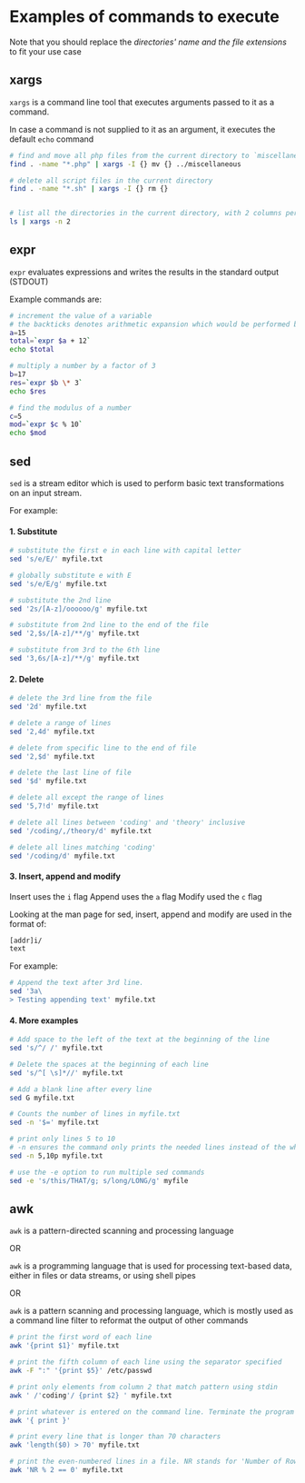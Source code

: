 # Examples of commands to execute
Note that you should replace the *directories' name and the file extensions* to fit your use case

## xargs
`xargs` is a command line tool that executes arguments passed to it as a command.

In case  a command is not supplied to it as an argument, it executes the default `echo` command

```bash
# find and move all php files from the current directory to `miscellaneous` directory
find . -name "*.php" | xargs -I {} mv {} ../miscellaneous

# delete all script files in the current directory
find . -name "*.sh" | xargs -I {} rm {}


# list all the directories in the current directory, with 2 columns per row
ls | xargs -n 2
```

## expr
`expr` evaluates expressions and writes the results in the standard output (STDOUT)

Example commands are:

```bash
# increment the value of a variable
# the backticks denotes arithmetic expansion which would be performed by expr
a=15
total=`expr $a + 12`
echo $total

# multiply a number by a factor of 3
b=17
res=`expr $b \* 3`
echo $res

# find the modulus of a number
c=5
mod=`expr $c % 10`
echo $mod
```

## sed
`sed` is a stream editor which is used to perform basic text transformations on an input stream.

For example:

#### 1. Substitute
```bash
# substitute the first e in each line with capital letter
sed 's/e/E/' myfile.txt

# globally substitute e with E
sed 's/e/E/g' myfile.txt

# substitute the 2nd line
sed '2s/[A-z]/oooooo/g' myfile.txt

# substitute from 2nd line to the end of the file
sed '2,$s/[A-z]/**/g' myfile.txt

# substitute from 3rd to the 6th line
sed '3,6s/[A-z]/**/g' myfile.txt
```

#### 2. Delete
```bash
# delete the 3rd line from the file
sed '2d' myfile.txt

# delete a range of lines
sed '2,4d' myfile.txt

# delete from specific line to the end of file
sed '2,$d' myfile.txt

# delete the last line of file
sed '$d' myfile.txt

# delete all except the range of lines
sed '5,7!d' myfile.txt

# delete all lines between 'coding' and 'theory' inclusive
sed '/coding/,/theory/d' myfile.txt

# delete all lines matching 'coding'
sed '/coding/d' myfile.txt
```

#### 3. Insert, append and modify
Insert uses the `i` flag
Append uses the `a` flag
Modify used the `c` flag

Looking at the man page for sed, insert, append and modify are used in the format of:
```bash
[addr]i/
text
```

For example:
```bash
# Append the text after 3rd line.
sed '3a\
> Testing appending text' myfile.txt
```
#### 4. More examples
```bash
# Add space to the left of the text at the beginning of the line
sed 's/^/ /' myfile.txt

# Delete the spaces at the beginning of each line
sed 's/^[ \s]*//' myfile.txt

# Add a blank line after every line
sed G myfile.txt

# Counts the number of lines in myfile.txt
sed -n '$=' myfile.txt

# print only lines 5 to 10
# -n ensures the command only prints the needed lines instead of the whole line
sed -n 5,10p myfile.txt

# use the -e option to run multiple sed commands
sed -e 's/this/THAT/g; s/long/LONG/g' myfile
```


## awk
`awk` is a pattern-directed scanning and processing language

OR

`awk` is a programming language that is used for processing text-based data, either in files or data streams, or using shell pipes

OR

`awk` is a pattern scanning and processing language, which is mostly used as a command line filter to reformat the output of other commands

```bash
# print the first word of each line
awk '{print $1}' myfile.txt

# print the fifth column of each line using the separator specified
awk -F ":" '{print $5}' /etc/passwd

# print only elements from column 2 that match pattern using stdin
awk ' /'coding'/ {print $2} ' myfile.txt

# print whatever is entered on the command line. Terminate the program by ctrl + D
awk '{ print }'

# print every line that is longer than 70 characters
awk 'length($0) > 70' myfile.txt

# print the even-numbered lines in a file. NR stands for 'Number of Rows'
awk 'NR % 2 == 0' myfile.txt

```
